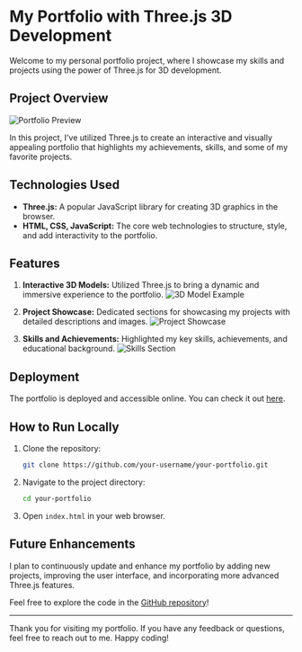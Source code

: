 # My Portfolio with Three.js 3D Development

Welcome to my personal portfolio project, where I showcase my skills and projects using the power of Three.js for 3D development.

## Project Overview

![Portfolio Preview](https://example.com/portfolio-preview.png)

In this project, I've utilized Three.js to create an interactive and visually appealing portfolio that highlights my achievements, skills, and some of my favorite projects.

## Technologies Used

- **Three.js:** A popular JavaScript library for creating 3D graphics in the browser.
- **HTML, CSS, JavaScript:** The core web technologies to structure, style, and add interactivity to the portfolio.

## Features

1. **Interactive 3D Models:** Utilized Three.js to bring a dynamic and immersive experience to the portfolio.
   ![3D Model Example](https://example.com/3d-model.png)

2. **Project Showcase:** Dedicated sections for showcasing my projects with detailed descriptions and images.
   ![Project Showcase](https://example.com/project-showcase.png)

3. **Skills and Achievements:** Highlighted my key skills, achievements, and educational background.
   ![Skills Section](https://example.com/skills-section.png)

## Deployment

The portfolio is deployed and accessible online. You can check it out [here](https://your-portfolio-url.com).

## How to Run Locally

1. Clone the repository:

    ```bash
    git clone https://github.com/your-username/your-portfolio.git
    ```

2. Navigate to the project directory:

    ```bash
    cd your-portfolio
    ```

3. Open `index.html` in your web browser.

## Future Enhancements

I plan to continuously update and enhance my portfolio by adding new projects, improving the user interface, and incorporating more advanced Three.js features.

Feel free to explore the code in the [GitHub repository](https://github.com/your-username/your-portfolio)!

---

Thank you for visiting my portfolio. If you have any feedback or questions, feel free to reach out to me. Happy coding!
